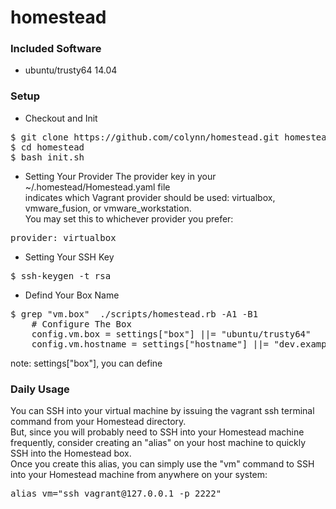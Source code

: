 # homestead
### Included Software
* ubuntu/trusty64 14.04

### Setup
* Checkout and Init 
<pre>$ git clone https://github.com/colynn/homestead.git homestead
$ cd homestead
$ bash init.sh</pre>

* Setting Your Provider
The provider key in your ~/.homestead/Homestead.yaml file </br>
indicates which Vagrant provider should be used: virtualbox, vmware_fusion, or vmware_workstation. </br>
You may set this to whichever provider you prefer:
<pre>provider: virtualbox</pre>

* Setting Your SSH Key
<pre>$ ssh-keygen -t rsa </pre>

* Defind Your Box Name
<pre>$ grep "vm.box"  ./scripts/homestead.rb -A1 -B1
    # Configure The Box
    config.vm.box = settings["box"] ||= "ubuntu/trusty64"
    config.vm.hostname = settings["hostname"] ||= "dev.example.com"</pre>
note: settings["box"], you can define 

### Daily Usage
You can SSH into your virtual machine by issuing the vagrant ssh terminal command from your Homestead directory.</br>
But, since you will probably need to SSH into your Homestead machine frequently, consider creating an "alias" on your host machine to quickly SSH into the Homestead box. </br>
Once you create this alias, you can simply use the "vm" command to SSH into your Homestead machine from anywhere on your system:
<pre>alias vm="ssh vagrant@127.0.0.1 -p 2222"</pre>

